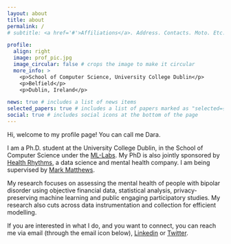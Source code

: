```yaml
---
layout: about
title: about
permalink: /
# subtitle: <a href='#'>Affiliations</a>. Address. Contacts. Moto. Etc.

profile:
  align: right
  image: prof_pic.jpg
  image_circular: false # crops the image to make it circular
  more_info: >
    <p>School of Computer Science, University College Dublin</p>
    <p>Belfield</p>
    <p>Dublin, Ireland</p>

news: true # includes a list of news items
selected_papers: true # includes a list of papers marked as "selected={true}"
social: true # includes social icons at the bottom of the page
---
```


Hi, welcome to my profile page! You can call me Dara.

I am a Ph.D. student at the University College Dublin, in the School of Computer Science under the [ML-Labs](https://www.ml-labs.ie/). My PhD is also jointly sponsored by [Health Rhythms](https://www.healthrhythms.com/), a data science and mental health company. I am being supervised by [Mark Matthews](https://people.ucd.ie/mark.matthews).

My research focuses on assessing the mental health of people with bipolar disorder using objective financial data, statistical analysis, privacy-preserving machine learning and public engaging participatory studies. My research also cuts across data instrumentation and collection for efficient modelling.

If you are interested in what I do, and you want to connect, you can reach me via email (through the email icon below), [Linkedin](https://www.linkedin.com/in/oluwadara-adedeji-183770106/) or [Twitter](https://twitter.com/darasiemi).
